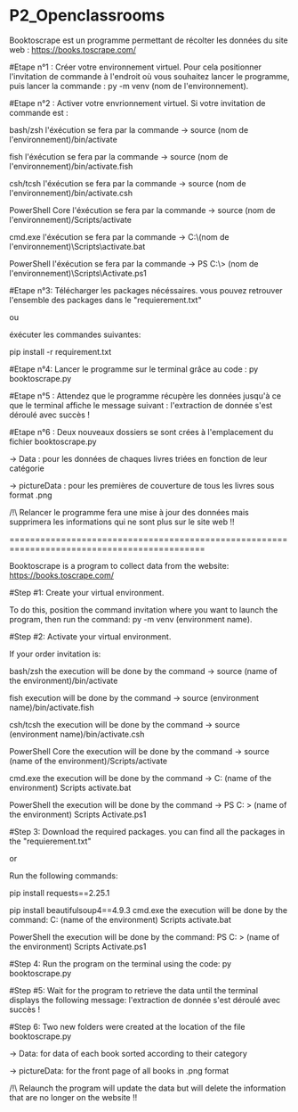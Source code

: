 # P2_Openclassrooms


Booktoscrape est un programme permettant de récolter les données du site web :
https://books.toscrape.com/

#Etape n°1 : Créer votre environnement virtuel.
Pour cela positionner l'invitation de commande à l'endroit où vous souhaitez lancer le programme, 
puis lancer la commande : py -m venv (nom de l'environnement). 


#Etape n°2 : Activer votre envrionnement virtuel.
Si votre invitation de commande est : 

bash/zsh l'éxécution se fera par la commande -> source (nom de l'environnement)/bin/activate

fish l'éxécution se fera par la commande -> source (nom de l'environnement)/bin/activate.fish

csh/tcsh l'éxécution se fera par la commande -> source (nom de l'environnement)/bin/activate.csh

PowerShell Core l'éxécution se fera par la commande -> source (nom de l'environnement)/Scripts/activate

cmd.exe l'éxécution se fera par la commande -> C:\\(nom de l'environnement)\\Scripts\\activate.bat

PowerShell l'éxécution se fera par la commande -> PS C:\\> (nom de l'environnement)\\Scripts\\Activate.ps1



#Etape n°3: Télécharger les packages nécéssaires.
vous pouvez retrouver l'ensemble des packages dans le "requierement.txt"

ou 

éxécuter les commandes suivantes:

pip install -r requirement.txt


#Etape n°4: Lancer le programme sur le terminal grâce au code : py booktoscrape.py



#Etape n°5 : Attendez que le programme récupère les données jusqu'à ce que le terminal affiche 
	le message suivant : l'extraction de donnée s'est déroulé avec succès !
	
	

#Etape n°6 : Deux nouveaux dossiers se sont crées à l'emplacement du fichier booktoscrape.py

-> Data : pour les données de chaques livres triées en fonction de leur catégorie

-> pictureData : pour les premières de couverture de tous les livres sous format .png


/!\ Relancer le programme fera une mise à jour des données mais supprimera les informations qui ne
sont plus sur le site web !!

============================================================================================

Booktoscrape is a program to collect data from the website:
https://books.toscrape.com/

#Step #1: Create your virtual environment.

To do this, position the command invitation where you want to launch the program, 
then run the command: py -m venv (environment name).


#Step #2: Activate your virtual environment.

If your order invitation is:

bash/zsh the execution will be done by the command -> source (name of the environment)/bin/activate

fish execution will be done by the command -> source (environment name)/bin/activate.fish

csh/tcsh the execution will be done by the command -> source (environment name)/bin/activate.csh

PowerShell Core the execution will be done by the command -> source (name of the environment)/Scripts/activate

cmd.exe the execution will be done by the command -> C: (name of the environment) Scripts activate.bat

PowerShell the execution will be done by the command -> PS C: > (name of the environment) Scripts Activate.ps1


#Step 3: Download the required packages.
you can find all the packages in the "requierement.txt"

or 

Run the following commands:

pip install requests==2.25.1

pip install beautifulsoup4==4.9.3
cmd.exe the execution will be done by the command: C:  (name of the environment)  Scripts activate.bat

PowerShell the execution will be done by the command: PS C:  > (name of the environment)  Scripts Activate.ps1


#Step 4: Run the program on the terminal using the code: py booktoscrape.py


#Step #5: Wait for the program to retrieve the data until the terminal displays 
	the following message: l'extraction de donnée s'est déroulé avec succès !


#Step 6: Two new folders were created at the location of the file booktoscrape.py

-> Data: for data of each book sorted according to their category

-> pictureData: for the front page of all books in .png format

/!\ Relaunch the program will update the data but will delete the information that are 
no longer on the website !!
